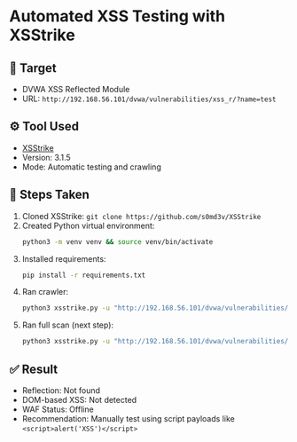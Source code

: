 # Automated XSS Testing with XSStrike

## 🧪 Target
- DVWA XSS Reflected Module
- URL: `http://192.168.56.101/dvwa/vulnerabilities/xss_r/?name=test`

## ⚙️ Tool Used
- [XSStrike](https://github.com/s0md3v/XSStrike)
- Version: 3.1.5
- Mode: Automatic testing and crawling

## 🔧 Steps Taken
1. Cloned XSStrike: `git clone https://github.com/s0md3v/XSStrike`
2. Created Python virtual environment:
    ```bash
    python3 -m venv venv && source venv/bin/activate
    ```
3. Installed requirements:
    ```bash
    pip install -r requirements.txt
    ```
4. Ran crawler:
    ```bash
    python3 xsstrike.py -u "http://192.168.56.101/dvwa/vulnerabilities/xss_r/?name=test" --crawl
    ```
5. Ran full scan (next step):
    ```bash
    python3 xsstrike.py -u "http://192.168.56.101/dvwa/vulnerabilities/xss_r/?name=test"
    ```

## ✅ Result
- Reflection: Not found
- DOM-based XSS: Not detected
- WAF Status: Offline
- Recommendation: Manually test using script payloads like `<script>alert('XSS')</script>`

